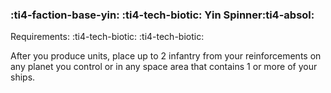 ### :ti4-faction-base-yin: :ti4-tech-biotic: **Yin Spinner**:ti4-absol:

Requirements: :ti4-tech-biotic: :ti4-tech-biotic:

After you produce units, place up to 2 infantry from your reinforcements on any planet you control or in any space area that contains 1 or more of your ships.
